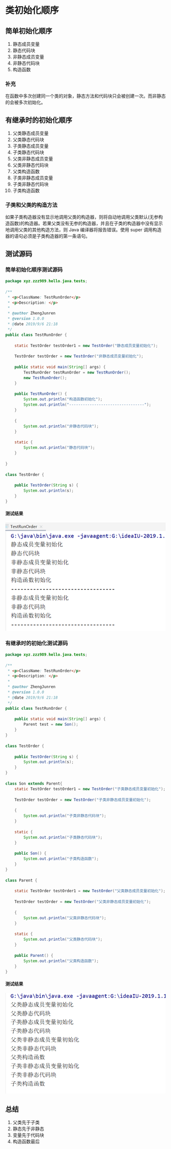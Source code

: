 #  类初始化顺序

## 简单初始化顺序

1. 静态成员变量
2. 静态代码块
3. 非静态成员变量
4. 非静态代码块
5. 构造函数

### 补充

在函数中多次创建同一个类的对象，静态方法和代码块只会被创建一次。而非静态的会被多次初始化。

## 有继承时的初始化顺序

1. 父类静态成员变量
2. 父类静态代码块
3. 子类静态成员变量
4. 子类静态代码块
5. 父类非静态成员变量
6. 父类非静态代码块
7. 父类构造函数
8. 子类非静态成员变量
9. 子类非静态代码块
10. 子类构造函数

### 子类和父类的构造方法

如果子类构造器没有显示地调用父类的构造器，则将自动地调用父类默认(无参构造函数)的构造器。若果父类没有无参的构造器，并且在子类的构造器中没有显示地调用父类的其他构造方法，则 Java 编译器将报告错误。使用 super 调用构造器的语句必须是子类构造器的第一条语句。

## 测试源码

### 简单初始化顺序测试源码
```java
package xyz.zzz989.hello.java.tests;

/**
 * <p>ClassName: TestRunOrder</p>
 * <p>Description: </p>
 *
 * @author ZhengJunren
 * @version 1.0.0
 * @date 2019/9/6 21:18
 */
public class TestRunOrder {

    static TestOrder testOrder1 = new TestOrder("静态成员变量初始化");

    TestOrder testOrder = new TestOrder("非静态成员变量初始化");

    public static void main(String[] args) {
        TestRunOrder testRunOrder = new TestRunOrder();
        new TestRunOrder();
    }

    public TestRunOrder() {
        System.out.println("构造函数初始化");
        System.out.println("---------------------------------");
    }

    {
        System.out.println("非静态代码块");
    }

    static {
        System.out.println("静态代码块");
    }

}

class TestOrder {

    public TestOrder(String s) {
        System.out.println(s);
    }
}
```

#### 测试结果
![测试结果](/interview/testorder1.png)

### 有继承时的初始化测试源码
```java
package xyz.zzz989.hello.java.tests;

/**
 * <p>ClassName: TestRunOrder</p>
 * <p>Description: </p>
 *
 * @author ZhengJunren
 * @version 1.0.0
 * @date 2019/9/6 21:18
 */
public class TestRunOrder {

    public static void main(String[] args) {
        Parent test = new Son();
    }
}

class TestOrder {

    public TestOrder(String s) {
        System.out.println(s);
    }
}

class Son extends Parent{
    static TestOrder testOrder1 = new TestOrder("子类静态成员变量初始化");

    TestOrder testOrder = new TestOrder("子类非静态成员变量初始化");

    {
        System.out.println("子类非静态代码块");
    }

    static {
        System.out.println("子类静态代码块");
    }

    public Son() {
        System.out.println("子类构造函数");
    }
}

class Parent {

    static TestOrder testOrder1 = new TestOrder("父类静态成员变量初始化");

    TestOrder testOrder = new TestOrder("父类非静态成员变量初始化");

    {
        System.out.println("父类非静态代码块");
    }

    static {
        System.out.println("父类静态代码块");
    }

    public Parent() {
        System.out.println("父类构造函数");
    }
}
```
#### 测试结果
![测试结果](/interview/testorder2.png)

## 总结

1. 父类先于子类
2. 静态先于非静态
3. 变量先于代码块
4. 构造函数最后
